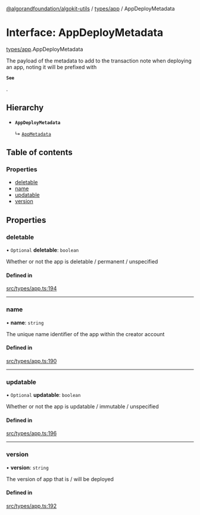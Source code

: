 [@algorandfoundation/algokit-utils](../README.md) / [types/app](../modules/types_app.md) / AppDeployMetadata

# Interface: AppDeployMetadata

[types/app](../modules/types_app.md).AppDeployMetadata

The payload of the metadata to add to the transaction note when deploying an app, noting it will be prefixed with

**`See`**

.

## Hierarchy

- **`AppDeployMetadata`**

  ↳ [`AppMetadata`](types_app.AppMetadata.md)

## Table of contents

### Properties

- [deletable](types_app.AppDeployMetadata.md#deletable)
- [name](types_app.AppDeployMetadata.md#name)
- [updatable](types_app.AppDeployMetadata.md#updatable)
- [version](types_app.AppDeployMetadata.md#version)

## Properties

### deletable

• `Optional` **deletable**: `boolean`

Whether or not the app is deletable / permanent / unspecified

#### Defined in

[src/types/app.ts:194](https://github.com/algorandfoundation/algokit-utils-ts/blob/main/src/types/app.ts#L194)

___

### name

• **name**: `string`

The unique name identifier of the app within the creator account

#### Defined in

[src/types/app.ts:190](https://github.com/algorandfoundation/algokit-utils-ts/blob/main/src/types/app.ts#L190)

___

### updatable

• `Optional` **updatable**: `boolean`

Whether or not the app is updatable / immutable / unspecified

#### Defined in

[src/types/app.ts:196](https://github.com/algorandfoundation/algokit-utils-ts/blob/main/src/types/app.ts#L196)

___

### version

• **version**: `string`

The version of app that is / will be deployed

#### Defined in

[src/types/app.ts:192](https://github.com/algorandfoundation/algokit-utils-ts/blob/main/src/types/app.ts#L192)

